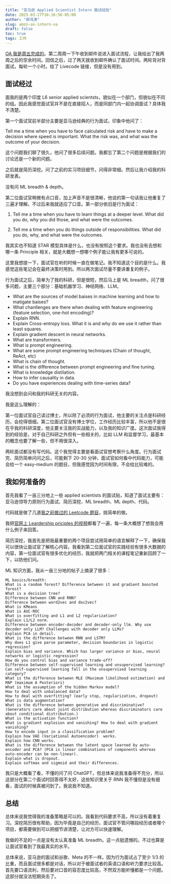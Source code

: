 ```yaml
---
title: "亚马逊 Applied Scientist Intern 面试经验"
date: 2025-03-27T16:16:56-05:00
author: "郝鸿涛"
slug: amzn-as-intern-va
draft: false
toc: true
tags: 工作
---
```


[OA 我是周五完成的](/cn/2025/03/17/amzn-as-intern-oa/)。第二周周一下午收到邮件说进入面试流程，让我给出了我两周之后的空余时间。回信之后，过了两天就收到邮件确认了面试时间。两轮背对背面试，每轮一个小时。给了 Livecode 链接，但是没有用到。

## 面试经过

面我的是两个印度 L6 senior applied scientsts，貌似在一个部门，但貌似在不同的组。因此我感觉面试官并不是在直接招人，而是同部门内一起协调面试？具体我不清楚。

第一个面试官前半部分主要是亚马逊经典的行为面试，印象中他问了：

Tell me a time when you have to face calculated risk and have to make a decision where speed is important. What the risk was, and what was the outcome of your decision. 

这个问题我们聊了很久，他问了很多后续问题。我都忘了第二个问题是根据我们的讨论还是一个新的问题。

之后就是简历深挖。问了之前的实习项目细节，问得非常细。然后让我介绍我的科研发表。

没有问 ML breadth & depth。

第二位面试官稍微有点口音，加上声音不是很清晰，他说的第一句话我让他重复了三遍才理解。不过后来我就适应了口音。第一部分依旧是行为面试：

1. Tell me a time when you have to learn things at a deeper level. What did you do, why you did those, and what were the outcomes. 

2. Tell me a time when you do things outside of responsibilities. What did you do, why, and what were the outcomes. 

我其实也不知道 STAR 模型具体是什么，也没有按照这个要求。我也没有去想和哪一条 Principle 相关，就是大概想一想哪个例子能让我有更多可说的。

这里我想提一下，面试官在听的时候一直在做笔记。我不知道这个目的是什么。我感觉这些笔记会在最终决策时用到。所以两次面试尽量不要讲重复的例子。

行为面试之后，简单为了我的科研，但是很短，然后马上是 ML breadth，问了很多问题，主要三个部分：基础机器学习、神经网络、LLM。

- What are the sources of model baises in machine learning and how to matigate baises?
- What chanllenges are there when dealing with feature engineering (feature selection, one-hot encoding)?
- Explain RNN.
- Explain Cross-entropy loss. What it is and why do we use it rather than least squares. 
- Explain gradient descent in neural networks. 
- What are transformers. 
- What is prompt engineering.
- What are some prompt engineering techniques (Chain of thought, ReAct, etc)
- What is chain of thought.  
- What is the difference between prompt engineering and fine tuning. 
- What is knowledge distilation. 
- How to infer causality in data.
- Do you have experiences dealing with time-series data?

我没想到会问和我的科研无关的内容。

我是这么理解的：

第一位面试官自己读过博士，所以除了必须的行为面试，他主要的关注点是科研经历，会挖得很细。第二位面试官没有博士学位，工作经历比较丰富，所以他不是很在乎我的科研深度，他主要关注我的实战能力，以及我的知识广度。这次面试我得到的经验是，对于自己科研之外但有一些相关的，比如 LLM 和监督学习，最基本的概念也要了解一些，但不用很深入。

两轮面试都没有写代码。这个我觉得主要是看面试官想考察什么角度。行为面试完、简历简单问问之后，可能剩下 20-30 分钟，面试官如何看中代码能力，可能会给一个 easy-medium 的题目，但我感觉因为时间有限，不会给比较难的。

## 我如何准备的

首先我看了一亩三分地上一些 applied scientists 的面试贴，知道了面试主要有：亚马逊领导力原则行为面试、简历深挖、ML breadth、ML depth、代码。

代码就是做了几道[我之前做过的 Leetcode 题目](https://docs.google.com/spreadsheets/d/1HdzDXnKcdbMu3QBMuCb-Beyg5icBA2ShlBGfSN7X4Rs/edit?usp=sharing)，挑简单的做。

我把[官网上 Leardership priciples 的视频](https://www.amazon.jobs/content/en/our-workplace/leadership-principles)都看了一遍，每一条大概想了想我会用什么例子来回答。

简历深挖，我首先是把我最重要的两个项目尝试用简单的语言解释了一下，确保我可以很快让面试官了解核心内容。我看到第二位面试官的实践经验有很多大数据的内容，第一位面试官有很多优化的经历，我就把两门相关的课程笔记重新回顾了一下，以防他们问。

ML 知识方面，我从一亩三分地的帖子上摘录了很多：

```
ML basics/breadth:
What is a random forest? Difference between it and gradient boosted forest?
What is a decision tree?
Difference between CNN and RNN?
Difference between word2vec and doc2vec?
What is KMeans
What is AUC-ROC
What is overfitting and L1 and L2 regularization?
Explain L1/L2 norm. 
Difference between encoder-decoder and decoder-only llm. Why use decoder only LLM? Challenges with decoder only LLMs?
Explain PCA in detail. 
What is the difference between RNN and LSTM?
Why does L1 give parse parameter, decision boundaries in logistic regression?
Explain bias and variance. Which has larger variance or bias, neural networks or logistic regression?
How do you control bias and variance trade-off?
Difference between self-supervised learning and unsupervised learning?
Can self-supervised learning fall in the unsupervised learning category?
What is the difference between MLE (Maximum likelihood estimation) and MAP (maximum A Posteriori) 
What is the assumption of the hidden Markov model?
How to deal with unbalanced data?
How to deal with overfitting? (early stop, regularization, dropout)
What is data augmentation?
What is the difference between generative and discriminative? (Generators care about joint distribution whereas discriminators care about conditional distribution.)
What is the activation function?
What is gradient explosion and vanishing? How to deal with gradient vanishing?
How to encode input in a classification problem?
Explain how VAE (Variational Autoencoder)  works.
Explain how CNN works. 
What is the difference between the latent space learned by auto-encoder and PCA? (PCA is linear combinations of components whereas auto-encoder can be non-linear).
Explain what is dropout. 
Explain softmax and sigmoid and their differences. 
```

我只是大概看了看，不懂的问了问 ChatGPT，但总体来说我准备得不充分，所以这部分在第二个面试时回答得不太好，这些知识里关于 RNN 我不懂但是没有细看，面试的时候真被问到了。我说我不知道。

## 总结

总体来说我觉得我的准备策略是可以的。我看到代码要求不高，所以没有着重复习。深挖简历很有帮助，因为毕竟是自己的经历，面试官不管问哪段经历或者哪个项目，都需要做到可以把细节讲清楚，让对方可以快速理解。

我做的不足的一点是没有太认真准备 ML breadth。这一点挺遗憾的。不过也算是让面试官看到了我最真实的水平。

总体来说，亚马逊的面试和谷歌、Meta 的不一样。因为行为面试占了至少 1/3 的比重，而且面试很多都是对话，所以对于被面试者的英语口语和听力要求比较高。首先要口语流利，然后要对口音的容忍度比较高，不然双方能听懂都是一个问题。这部分就没法短期突击了。